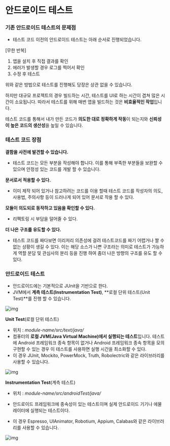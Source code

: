 # 안드로이드 테스트



### 기존 안드로이드 테스트의 문제점

* 테스트 코드 이전의 안드로이드 테스트는 아래 순서로 진행되었습니다.



[무한 반복]

1. 앱을 설치 후 직접 결과를 확인
2. 에러가 발생할 경우 로그를 찍어서 확인
3. 수정 후 테스트



위와 같은 방법으로 테스트를 진행해도 당장은 상관 없을 수 있습니다.

하지만 대규모 프로젝트의 경우 빌드하는 시간, 테스트를 UI로 하는 시간이 겹쳐 많은 시간이 소요됩니다. 따라서 테스트를 위해 매번 앱을 빌드하는 것은 **비효율적인 작업**입니다.

테스트 코드를 통해서 내가 만든 코드가 **의도한 대로 정확하게 작동**이 되는지와 **신뢰성이 높은 코드의 생산성**을 높일 수 있습니다.



### 테스트 코드 장점

**결함을 사전에 발견할 수 있습니다.**

* 테스트 코드는 모든 부분을 작성해야 합니다. 이를 통해 부족한 부분들을 보완할 수 있으며 안정성 있는 코드를 개발 할 수 있습니다.

**문서로서 적용할 수 있다.**

* 이미 제작 되어 있거나 참고하려는 코드를 이용 할때 테스트 코드를 작성자의 의도, 사용법, 주의사항 등이 드러나게 되어 있어 문서로 작용 할 수 있다.

**모듈이 의도되로 동작하고 있음을 확인할 수 있다.**

* 리펙토링 시 부담을 덜어줄 수 있다.

**더 나은 구조를 유도할 수 있다.**

* 테스트 코드를 짜다보면 이리저리 의존성에 걸려 테스트코드를 짜기 어렵거나 짤 수 없는 상황이 생길 수 있다. 이는 해당 소스가 나쁜 구조라는 의미로 테스트가 가능하게 역할 분담 및 관심사의 분리 등을 진행 하여 좀더 나은 방향의 구조를 유도 할 수 있다. 



### 안드로이드 테스트

* 안드로이드에는 기본적으로 JUnit을 기반으로 한다.
* JVM에서 **계측 테스트(Instrumentation Test)**, **로컬 단위 테스트(Unit Test)**를 진행 할 수 있습니다.

![img](https://blog.kakaocdn.net/dn/ei7Ook/btrc8Bz7MOc/IY3KBZDWrKH339fH5zpww1/img.png)



**Unit Test**(로컬 단위 테스트)

* 위치 : *module-name/src/text/java/*
* 컴퓨터의 **로컬 JVM(Java Virtual Machine)에서 실행되는 테스트**입니다. 테스트에 Android 프레임워크 종속 항목이 없거나 Android 프레임워크  종속 항목을 모의 구현할 수 있는 경우 이 테스트를 사용하면 실행 시간을 최소화할 수 있다.
* 이 경우 JUnit, Mockito, PowerMock, Truth,  Robolectric와 같은 라이브러리를 사용할 수 있습니다.

![img](https://blog.kakaocdn.net/dn/ztwHf/btq7oGOsSpD/MdrKO5vfIkbWWvWVlvhu2k/img.png)



**Instrumentation Test**(계측 테스트)

* 위치 : *module-name/src/androidTest/java/*
* 안드로이드 프레임워크에 종속성이 있는 테스트이며 실제 안드로이드 기기나 에물레이터에 실행되는 테스트이다.

* 이 경우 Espresso, UIAnimator, Robotium, Appium, Calabas와 같은 라이브러리를 사용할 수 있습니다.

![img](https://blog.kakaocdn.net/dn/lmnbs/btq7n1eir2V/sd4XzoLP9l76MRLZ9oCFE1/img.png)

